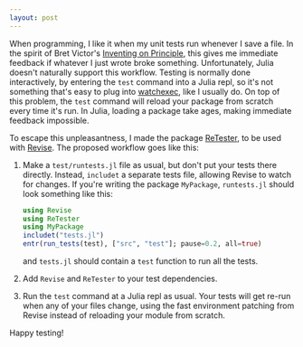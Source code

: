 ```yaml
---
layout: post
---
```


When programming, I like it when my unit tests run whenever I save a file. In the spirit of Bret Victor's [Inventing on Principle](https://vimeo.com/36579366), this gives me immediate feedback if whatever I just wrote broke something. Unfortunately, Julia doesn't naturally support this workflow. Testing is normally done interactively, by entering the `test` command into a Julia repl, so it's not something that's easy to plug into [watchexec](https://github.com/watchexec/watchexec), like I usually do. On top of this problem, the `test` command will reload your package from scratch every time it's run. In Julia, loading a package take ages, making immediate feedback impossible.



To escape this unpleasantness, I made the package [ReTester](https://github.com/bogiebro/ReTester), to be used with [Revise](https://timholy.github.io/Revise.jl/stable/). The proposed workflow goes like this:

1. Make a `test/runtests.jl` file as usual, but don't put your tests there directly. Instead, `includet` a separate tests file, allowing Revise to watch for changes. If you're writing the package `MyPackage`,  `runtests.jl` should look something like this:

   ```julia
   using Revise
   using ReTester
   using MyPackage
   includet("tests.jl")
   entr(run_tests(test), ["src", "test"]; pause=0.2, all=true)
   ```

   and `tests.jl` should contain a `test` function to run all the tests. 

2. Add `Revise` and `ReTester` to your test dependencies.

3. Run the `test` command at a Julia repl as usual. Your tests will get re-run when any of your files change, using the fast environment patching from Revise instead of reloading your module from scratch.

Happy testing! 